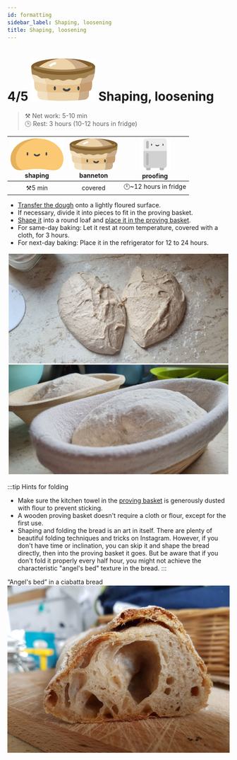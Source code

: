 ```yaml
---
id: formatting
sidebar_label: Shaping, loosening
title: Shaping, loosening
---
```


# 4/5 ![a](/img/icons/szakajto_48px.svg) Shaping, loosening
>⚒️ Net work: 5-10 min  
>🕒 Rest: 3 hours (10-12 hours in fridge)

|![shaping](/img/icons/dough_36px.svg "shaping")<br/>shaping|![banneton](/img/icons/szakajto_36px.svg "banneton") <br/>banneton|![proofing](/img/icons/fridge_36px.svg "proofing")<br/>proofing|
|:---:|:---:|:---:|
|⚒️5 min|covered|🕛~12 hours in fridge |

- [Transfer the dough](https://www.instagram.com/p/B4eHtJtgAfw/) onto a lightly floured surface.
- If necessary, divide it into pieces to fit in the proving basket.
- [Shape it](https://www.instagram.com/p/B2XQbU2Amiy/) into a round loaf and [place it in the proving basket](https://www.instagram.com/p/BzBvaJMAqkT/).
- For same-day baking: Let it rest at room temperature, covered with a cloth, for 3 hours.
- For next-day baking: Place it in the refrigerator for 12 to 24 hours.

![format](/img/photos/format.jpg "Fold, shape, and into the proving basket.")

:::tip Hints for folding
- Make sure the kitchen towel in the [proving basket](https://www.instagram.com/p/B9tIY9IgbL_/) is generously dusted with flour to prevent sticking.
- A wooden proving basket doesn't require a cloth or flour, except for the first use.
- Shaping and folding the bread is an art in itself. There are plenty of beautiful folding techniques and tricks on Instagram. However, if you don't have time or inclination, you can skip it and shape the bread directly, then into the proving basket it goes. But be aware that if you don't fold it properly every half hour, you might not achieve the characteristic "angel's bed" texture in the bread.
:::

“Angel's bed” in a ciabatta bread
![angyalheveroe](/img/photos/angyalheveroe.jpg)
